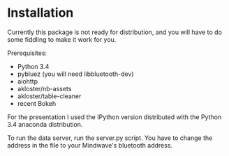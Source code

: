 Installation
=====

Currently this package is not ready for distribution, and you will have to do some fiddling to make it work for you.

Prerequisites:

- Python 3.4
- pybluez (you will need libbluetooth-dev)
- aiohttp
- akloster/nb-assets
- akloster/table-cleaner
- recent Bokeh

For the presentation I used the IPython version distributed with the Python 3.4 anaconda distribution.

To run the data server, run the server.py script. You have to change the address in the file to your Mindwave's bluetooth address.



